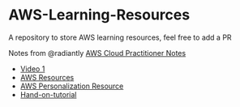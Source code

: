 # AWS-Learning-Resources
A repository to store AWS learning resources, feel free to add a PR 

Notes from @radiantly [AWS Cloud Practitioner Notes](https://www.notion.so/AWS-Cloud-Practitioner-notes-9a64970c93a345afbe04c2ba0eb2069b)

- [Video 1](https://www.youtube.com/watch?v=XjPUyGKRjZs)
- [AWS Resources](https://aws.amazon.com/certification/certification-prep/?ch=tile&tile=prepare)
- [AWS Personalization Resource](https://docs.aws.amazon.com/personalize/latest/dg/what-is-personalize.html) 
- [Hand-on-tutorial](https://www.youtube.com/watch?v=Qz9w-DdIJRg)
